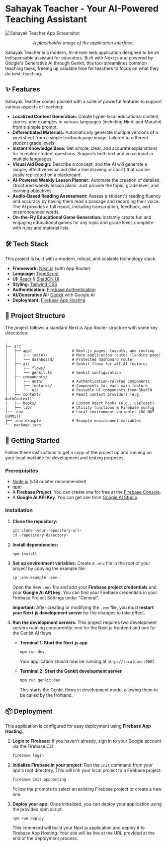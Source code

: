 # Sahayak Teacher - Your AI-Powered Teaching Assistant

![Sahayak Teacher App Screenshot](https://placehold.co/800x400.png)
*<p align="center">A placeholder image of the application interface.</p>*

Sahayak Teacher is a modern, AI-driven web application designed to be an indispensable assistant for educators. Built with Next.js and powered by Google's Generative AI through Genkit, this tool streamlines common teaching tasks, freeing up valuable time for teachers to focus on what they do best: teaching.

## ✨ Features

Sahayak Teacher comes packed with a suite of powerful features to support various aspects of teaching:

*   **Localized Content Generation:** Create hyper-local educational content, stories, and examples in various languages (including Hindi and Marathi) from a simple prompt.
*   **Differentiated Materials:** Automatically generate multiple versions of a worksheet from a single textbook page image, tailored to different student grade levels.
*   **Instant Knowledge Base:** Get simple, clear, and accurate explanations for complex student questions. Supports both text and voice input in multiple languages.
*   **Visual Aid Design:** Describe a concept, and the AI will generate a simple, effective visual aid (like a line drawing or chart) that can be easily replicated on a blackboard.
*   **AI-Powered Weekly Lesson Planner:** Automate the creation of detailed, structured weekly lesson plans. Just provide the topic, grade level, and learning objectives.
*   **Audio-Based Reading Assessment:** Assess a student's reading fluency and accuracy by having them read a passage and recording their voice. The AI provides a full report, including transcription, feedback, and mispronounced words.
*   **On-the-Fly Educational Game Generation:** Instantly create fun and engaging educational games for any topic and grade level, complete with rules and material lists.

## 🛠️ Tech Stack

This project is built with a modern, robust, and scalable technology stack:

*   **Framework:** [Next.js](https://nextjs.org/) (with App Router)
*   **Language:** [TypeScript](https://www.typescriptlang.org/)
*   **UI:** [React](https://react.dev/) & [ShadCN UI](https://ui.shadcn.com/)
*   **Styling:** [Tailwind CSS](https://tailwindcss.com/)
*   **Authentication:** [Firebase Authentication](https://firebase.google.com/docs/auth)
*   **AI/Generative AI:** [Genkit](https://firebase.google.com/docs/genkit) with Google AI
*   **Deployment:** [Firebase App Hosting](https://firebase.google.com/docs/app-hosting)

## 📂 Project Structure

The project follows a standard Next.js App Router structure with some key directories:

```
.
├── src
│   ├── app/                  # Next.js pages, layouts, and routing
│   │   ├── (main)/           # Main application routes (landing page)
│   │   └── dashboard/        # Protected dashboard route
│   ├── ai/                   # Genkit flows for all AI features
│   │   ├── flows/
│   │   └── genkit.ts         # Genkit configuration
│   ├── components/
│   │   ├── auth/             # Authentication-related components
│   │   ├── features/         # Components for each main feature
│   │   └── ui/               # Reusable UI components from ShadCN
│   ├── context/              # React context providers (e.g., AuthContext)
│   ├── hooks/                # Custom React hooks (e.g., useToast)
│   ├── lib/                  # Utility functions & Firebase config
├── .env                      # Local environment variables (DO NOT COMMIT)
├── .env.example              # Example environment variables
└── package.json
```

## 🚀 Getting Started

Follow these instructions to get a copy of the project up and running on your local machine for development and testing purposes.

### Prerequisites

*   [Node.js](https://nodejs.org/) (v18 or later recommended)
*   [npm](https://www.npmjs.com/)
*   A **Firebase Project**. You can create one for free at the [Firebase Console](https://console.firebase.google.com/).
*   A **Google AI API Key**. You can get one from [Google AI Studio](https://aistudio.google.com/app/apikey).

### Installation

1.  **Clone the repository:**
    ```bash
    git clone <your-repository-url>
    cd <repository-directory>
    ```

2.  **Install dependencies:**
    ```bash
    npm install
    ```

3.  **Set up environment variables:**
    Create a `.env` file in the root of your project by copying the example file:
    ```bash
    cp .env.example .env
    ```
    Open the new `.env` file and add your **Firebase project credentials** and your **Google AI API key**. You can find your Firebase credentials in your Firebase Project Settings under "General".

    **Important:** After creating or modifying the `.env` file, you must **restart your Next.js development server** for the changes to take effect.

4.  **Run the development servers:**
    This project requires two development servers running concurrently: one for the Next.js frontend and one for the Genkit AI flows.

    *   **Terminal 1: Start the Next.js app**
        ```bash
        npm run dev
        ```
        Your application should now be running at `http://localhost:9002`.

    *   **Terminal 2: Start the Genkit development server**
        ```bash
        npm run genkit:dev
        ```
        This starts the Genkit flows in development mode, allowing them to be called by the frontend.

## 📦 Deployment

This application is configured for easy deployment using **Firebase App Hosting**.

1.  **Login to Firebase:**
    If you haven't already, sign in to your Google account via the Firebase CLI.
    ```bash
    firebase login
    ```

2.  **Initialize Firebase in your project:**
    Run the `init` command from your app's root directory. This will link your local project to a Firebase project.
    ```bash
    firebase init apphosting
    ```
    Follow the prompts to select an existing Firebase project or create a new one.

3.  **Deploy your app:**
    Once initialized, you can deploy your application using the provided npm script:
    ```bash
    npm run deploy
    ```
    This command will build your Next.js application and deploy it to Firebase App Hosting. Your site will be live at the URL provided at the end of the deployment process.
